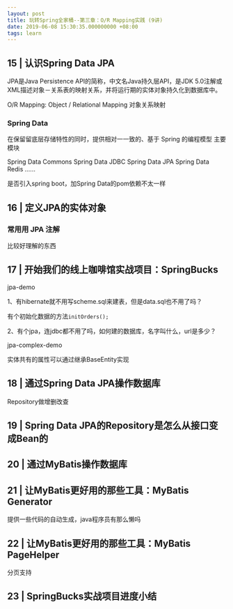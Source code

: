 ```yaml
---
layout: post
title: 玩转Spring全家桶--第三章：O/R Mapping实践 (9讲)
date: 2019-06-08 15:30:35.000000000 +08:00
tags: learn
---
```


## 15 | 认识Spring Data JPA

JPA是Java Persistence API的简称，中文名Java持久层API，是JDK 5.0注解或XML描述对象－关系表的映射关系，并将运行期的实体对象持久化到数据库中。

O/R Mapping: Object / Relational Mapping 对象关系映射

### Spring Data

在保留留底层存储特性的同时，提供相对⼀一致的、基于 Spring 的编程模型 主要模块

 Spring Data Commons 
 Spring Data JDBC 
 Spring Data JPA 
 Spring Data Redis 
 ......
 
是否引入spring boot，加Spring Data的pom依赖不太一样

## 16 | 定义JPA的实体对象

### 常⽤用 JPA 注解

比较好理解的东西

## 17 | 开始我们的线上咖啡馆实战项目：SpringBucks

jpa-demo

1、有hibernate就不用写scheme.sql来建表，但是data.sql也不用了吗？
  
  有个初始化数据的方法```initOrders();```

2、有个jpa，连jdbc都不用了吗，如何建的数据库，名字叫什么，url是多少？

jpa-complex-demo

实体共有的属性可以通过继承BaseEntity实现

## 18 | 通过Spring Data JPA操作数据库

Repository做增删改查

## 19 | Spring Data JPA的Repository是怎么从接口变成Bean的



## 20 | 通过MyBatis操作数据库


## 21 | 让MyBatis更好用的那些工具：MyBatis Generator

提供一些代码的自动生成，java程序员有那么懒吗

## 22 | 让MyBatis更好用的那些工具：MyBatis PageHelper

分页支持

## 23 | SpringBucks实战项目进度小结

